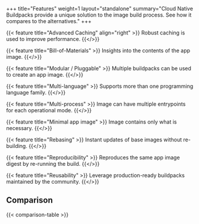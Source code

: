 +++
title="Features"
weight=1
layout="standalone"
summary="Cloud Native Buildpacks provide a unique solution to the image build process. See how it compares to the alternatives."
+++

<div class='grid'>

{{< feature title="Advanced Caching" align="right" >}}
Robust caching is used to improve performance.
{{</>}}
  
{{< feature title="Bill-of-Materials" >}}
Insights into the contents of the app image.
{{</>}}

{{< feature title="Modular / Pluggable" >}}
Multiple buildpacks can be used to create an app image.
{{</>}}

{{< feature title="Multi-language" >}}
Supports more than one programming language family.
{{</>}}

{{< feature title="Multi-process" >}}
Image can have multiple entrypoints for each operational mode.
{{</>}}

{{< feature title="Minimal app image" >}}
Image contains only what is necessary.
{{</>}}

{{< feature title="Rebasing" >}}
Instant updates of base images without re-building.
{{</>}}

{{< feature title="Reproducibility" >}}
Reproduces the same app image digest by re-running the build.
{{</>}}

{{< feature title="Reusability" >}}
Leverage production-ready buildpacks maintained by the community.
{{</>}}

</div>

## Comparison

{{< comparison-table >}}